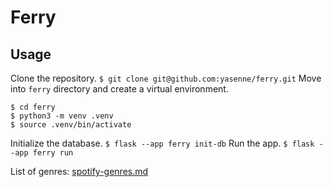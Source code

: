 # Ferry

## Usage
Clone the repository.
```$ git clone git@github.com:yasenne/ferry.git```
Move into ```ferry``` directory and create a virtual environment.
``````
$ cd ferry
$ python3 -m venv .venv
$ source .venv/bin/activate
``````
Initialize the database.
```$ flask --app ferry init-db```
Run the app.
```$ flask --app ferry run```

List of genres: [spotify-genres.md](https://gist.github.com/andytlr/4104c667a62d8145aa3a)
